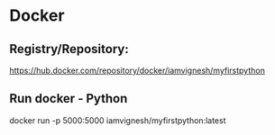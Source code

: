 # Docker

## Registry/Repository: 
https://hub.docker.com/repository/docker/iamvignesh/myfirstpython

## Run docker - Python
docker run -p 5000:5000 iamvignesh/myfirstpython:latest
